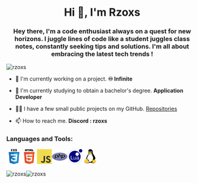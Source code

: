 <h1 align="center">Hi 👋, I'm Rzoxs</h1>
<h3 align="center">Hey there, I'm a code enthusiast always on a quest for new horizons. I juggle lines of code like a student juggles class notes, constantly seeking tips and solutions. I'm all about embracing the latest tech trends !</h3>

<p align="left"> <img src="https://komarev.com/ghpvc/?username=rzoxs&label=Profile%20views&color=0e75b6&style=flat" alt="rzoxs" /> </p>

<!-- <p align="left"> <a href="https://github.com/ryo-ma/github-profile-trophy"><img src="https://github-profile-trophy.vercel.app/?username=rzoxs" alt="rzoxs" /></a> </p> -->

- 🔭 I'm currently working on a project. **♾ Infinite**

- 👯 I'm currently studying to obtain a bachelor's degree. **Application Developer**

- 👨‍💻 I have a few small public projects on my GitHub. [Repositories](https://github.com/Rzoxs?tab=repositories)

- 📫 How to reach me. **Discord : rzoxs**

<h3 align="left">Languages and Tools:</h3>

<p align="left"><a href="https://www.w3schools.com/css/" target="_blank" rel="noreferrer"><img src="https://raw.githubusercontent.com/devicons/devicon/master/icons/css3/css3-original-wordmark.svg" alt="css3" width="40" height="40"/></a><a href="https://www.w3.org/html/" target="_blank" rel="noreferrer"><img src="https://raw.githubusercontent.com/devicons/devicon/master/icons/html5/html5-original-wordmark.svg" alt="html5" width="40" height="40"/></a><a href="https://developer.mozilla.org/en-US/docs/Web/JavaScript" target="_blank" rel="noreferrer"><img src="https://raw.githubusercontent.com/devicons/devicon/master/icons/javascript/javascript-original.svg" alt="javascript" width="40" height="40"/></a><a href="https://www.php.net" target="_blank" rel="noreferrer"><img src="https://raw.githubusercontent.com/devicons/devicon/master/icons/php/php-original.svg" alt="php" width="40" height="40"/></a><a href="https://www.lua.org/" target="_blank" rel="noreferrer"><img src="https://raw.githubusercontent.com/devicons/devicon/master/icons/lua/lua-original-wordmark.svg" alt="lua" width="40" height="40"/></a><a href="https://www.linux.org/" target="_blank" rel="noreferrer"><img src="https://raw.githubusercontent.com/devicons/devicon/master/icons/linux/linux-original.svg" alt="linux" width="40" height="40"/></a></p>

<p><img align="left" src="https://github-readme-stats.vercel.app/api/top-langs?username=rzoxs&show_icons=true&locale=en&layout=compact" alt="rzoxs" /></p>

<p>&nbsp;<img align="left" src="https://github-readme-stats.vercel.app/api?username=rzoxs&show_icons=true&locale=en" alt="rzoxs" /></p>
